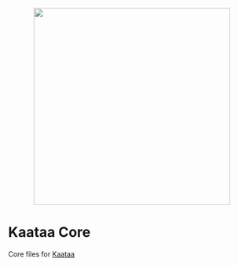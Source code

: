 <p align="center"><a href="https://github.com/improvephp/kaataa" target="_blank"><img src="https://res.cloudinary.com/super-admin/image/upload/v1695245597/php-packages/kaataa/Kaataa_v1.0.0.png" width="400"></a></p>

# Kaataa Core

Core files for [Kaataa](https://github.com/improvephp/kaataa-core)
